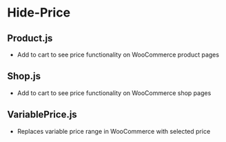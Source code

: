 # Hide-Price

## Product.js
- Add to cart to see price functionality on WooCommerce product pages

## Shop.js
- Add to cart to see price functionality on WooCommerce shop pages

## VariablePrice.js
- Replaces variable price range in WooCommerce with selected price


